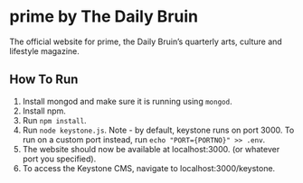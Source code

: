 # prime by The Daily Bruin

The official website for prime, the Daily Bruin’s quarterly arts, culture and
lifestyle magazine.

## How To Run
1. Install mongod and make sure it is running using `mongod`.
2. Install npm.
3. Run `npm install`.
4. Run `node keystone.js`. Note - by default, keystone runs on port 3000. To run on a custom port instead, run `echo "PORT={PORTNO}" >> .env`.
5. The website should now be available at localhost:3000. (or whatever port you specified).
6. To access the Keystone CMS, navigate to localhost:3000/keystone.